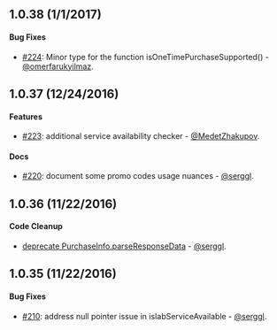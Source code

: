## 1.0.38 (1/1/2017)

#### Bug Fixes

* [#224](https://github.com/anjlab/android-inapp-billing-v3/pull/224):  Minor type for the function isOneTimePurchaseSupported() - [@omerfarukyilmaz](https://github.com/omerfarukyilmaz).

## 1.0.37 (12/24/2016)

#### Features

* [#223](https://github.com/anjlab/android-inapp-billing-v3/pull/223): additional service availability checker - [@MedetZhakupov](https://github.com/MedetZhakupov).

#### Docs
* [#220](https://github.com/anjlab/android-inapp-billing-v3/pull/220): document some promo codes usage nuances - [@serggl](https://github.com/serggl).

## 1.0.36 (11/22/2016)

#### Code Cleanup

* [deprecate PurchaseInfo.parseResponseData](https://github.com/anjlab/android-inapp-billing-v3/commit/d0d5492df200a3e7d324d7dacf8d364428554449) - [@serggl](https://github.com/serggl).

## 1.0.35 (11/22/2016)

#### Bug Fixes

* [#210](https://github.com/anjlab/android-inapp-billing-v3/issues/210):  address null pointer issue in isIabServiceAvailable - [@serggl](https://github.com/serggl).